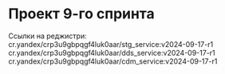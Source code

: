 # Проект 9-го спринта

Cсылки на реджистри:
cr.yandex/crp3u9gbpqgf4luk0aar/stg_service:v2024-09-17-r1
cr.yandex/crp3u9gbpqgf4luk0aar/dds_service:v2024-09-17-r1
cr.yandex/crp3u9gbpqgf4luk0aar/cdm_service:v2024-09-17-r1


